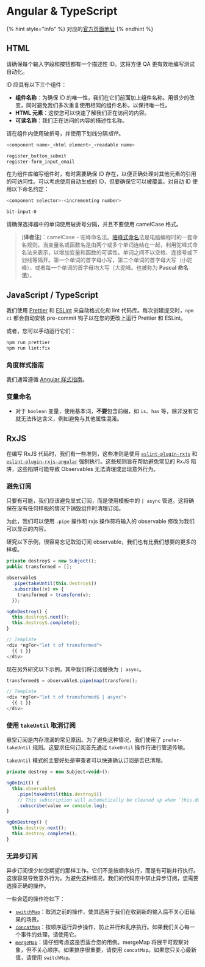 # Angular & TypeScript

{% hint style="info" %}
对应的[官方页面地址](https://contributing.bitwarden.com/contributing/code-style/angular)
{% endhint %}

## HTML

请确保每个输入字段和按钮都有一个描述性 ID。这将方便 QA 更有效地编写测试自动化。

ID 应具有以下三个组件：

* **组件名称**：为确保 ID 的唯一性，我们在它们前面加上组件名称。用很少的改变，同时避免我们多次重复使用相同的组件名称，以保持唯一性。
* **HTML 元素**：这使您可以快速了解我们正在访问的内容。
* **可读名称**：我们正在访问的内容的描述性名称。

请在组件内使用破折号，并使用下划线分&#x9694;_&#x7EC4;件_。

```bash
<component name>_<html element>_<readable name>

register_button_submit
register-form_input_email
```

在为组件库编写组件时，有时需要确保 ID 存在，以便正确处理对其他元素的引用的可访问性。可以考虑使用自动生成的 ID，但要确保它可以被覆盖。对自动 ID 使用以下命名约定：

```bash
<component selector>-<incrementing number>

bit-input-0
```

请确保选择器中的单词使用破折号分隔，并且不要使用 camelCase 格式。

> \[**译者注**]：camelCase - 驼峰命名法。[骆峰式命名](https://zh.wikipedia.org/zh-my/%E9%A7%9D%E5%B3%B0%E5%BC%8F%E5%A4%A7%E5%B0%8F%E5%AF%AB)法是电脑编程时的一套命名规则。当变量名或函数名是由两个或多个单词连结在一起，利用驼峰式命名法来表示，以增加变量和函数的可读性。单词之间不以空格、连接号或下划线等隔开。第一个单词的首字母小写，第二个单词的首字母大写（小驼峰），或者每一个单词的首字母均大写（大驼峰。也被称为 **Pascal 命名法**）。

## JavaScript / TypeScript <a href="#javascript-typescript" id="javascript-typescript"></a>

我们使用 [Prettier](https://prettier.io/) 和 [ESLint](https://eslint.org/) 来自动格式化和 lint 代码库。每次创建提交时，`npm ci` 都会自动安装 pre-commit 钩子以在您的更改上运行 Prettier 和 ESLint。

或者，您可以手动运行它们：

```bash
npm run prettier
npm run lint:fix
```

### 角度样式指南 <a href="#angular-style-guide" id="angular-style-guide"></a>

我们通常遵循 [Angular 样式指南](https://angular.io/guide/styleguide)。

### 变量命名 <a href="#variable-naming" id="variable-naming"></a>

* 对于 `boolean` 变量，使用基本词，**不要**包含前缀，如 `is`、`has` 等，除非没有它就无法传达含义，例如避免与其他属性混淆。

## RxJS

在编写 RxJS 代码时，我们有一些准则，这些准则是使用 [`eslint-plugin-rxjs`](https://github.com/cartant/eslint-plugin-rxjs) 和 [`eslint-plugin-rxjs-angular`](https://github.com/cartant/eslint-plugin-rxjs-angular) 强制执行。这些规则旨在帮助避免常见的 RxJS 陷阱，这些陷阱可能导致 Observables 无法清理或出现意外行为。

### 避免订阅 <a href="#avoid-subscriptions" id="avoid-subscriptions"></a>

只要有可能，我们应该避免显式订阅，而是使用模板中的 `| async` 管道。这将确保在没有任何样板的情况下销毁组件时清理订阅。

为此，我们可以使用 `.pipe` 操作和 rxjs 操作符将输入的 observable 修改为我们可以显示的内容。

研究以下示例，很容易忘记取消订阅 observable，我们也有比我们想要的更多的样板。

```javascript
private destroy$ = new Subject();
public transformed = [];

observable$
  .pipe(takeUntil(this.destroy$))
  .subscribe((v) => {
    transformed = transform(v);
  });

ngOnDestroy() {
  this.destroy$.next();
  this.destroy$.complete();
}

// Template
<div *ngFor="let t of transformed">
  {{ t }}
</div>
```

现在另外研究以下示例，其中我们将订阅替换为 `| async`。

```javascript
transformed$ = observable$.pipe(map(transform));

// Template
<div *ngFor="let t of transformed$ | async">
  {{ t }}
</div>
```

### 使用 `takeUntil` 取消订阅 <a href="#unsubscribe-using-takeuntil" id="unsubscribe-using-takeuntil"></a>

悬空订阅是内存泄漏的常见原因。为了避免这种情况，我们使用了 `prefer-takeUntil` 规则。这要求任何订阅首先通过 `takeUntil` 操作符进行管道传输。

`takeUntil` 模式的主要好处是审查者可以快速确认订阅是否已清理。

```javascript
private destroy = new Subject<void>();

ngOnInit() {
  this.observable$
    .pipe(takeUntil(this.destroy$))
    // This subscription will automatically be cleaned up when `this.destroy$` emits.
    .subscribe(value => console.log);
}

ngOnDestroy() {
  this.destroy.next();
  this.destroy.complete();
}
```

### 无异步订阅 <a href="#no-async-subscribes" id="no-async-subscribes"></a>

异步订阅很少如您期望的那样工作。它们不是按顺序执行，而是有可能并行执行。这很容易导致意外行为。为避免这种情况，我们的代码库中禁止异步订阅，您需要选择正确的操作。

一些合适的操作符如下：

* [`switchMap`](https://www.learnrxjs.io/learn-rxjs/operators/transformation/switchmap)：取消之前的操作，使其适用于我们在收到新的输入后不关心旧结果的场景。
* [`concatMap`](https://www.learnrxjs.io/learn-rxjs/operators/transformation/concatmap)：按顺序运行异步操作，防止并行和乱序执行。如果我们关心每一个事件的处理，请使用它。
* [`mergeMap`](https://www.learnrxjs.io/learn-rxjs/operators/transformation/mergemap)：请仔细考虑这是否适合您的用例。mergeMap 将展平可观察对象，但不关心顺序。如果排序很重要，请使用 `concatMap`。如果您只关心最新值，请使用 `switchMap`。
